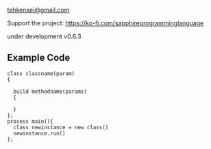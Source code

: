 

tehkensei@gmail.com

Support the project: <a> https://ko-fi.com/sapphireprogramminglanguage </a>

under development v0.6.3

## Example Code
```
class classname(param)
{
  
  build methodname(params)
  {
    
  }
};
process main(){
  class newinstance = new class()
  newinstance.run()
};

